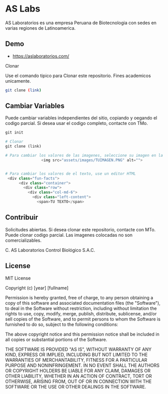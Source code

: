 # AS Labs

AS Laboratorios es una empresa Peruana de Biotecnologia con sedes en varias regiones de Latinoamerica.

## Demo

- https://aslaboratorios.com/

<p><img src="https://aslaboratorios.com/imgs/wp-content/uploads/2022/08/Capture-decran-2022-08-01-171253.jpg" alt="" 

<p><img src="https://aslaboratorios.com/imgs/wp-content/uploads/2022/08/Capture-decran-2022-08-01-171307.jpg" alt="" 

<p><img src="https://aslaboratorios.com/imgs/wp-content/uploads/2022/08/Capture-decran-2022-08-01-171327.jpg" alt="" 

## Clonar

Use el comando tipico para Clonar este repositorio. Fines academicos unicamente.

```bash
git clone (link)
```

## Cambiar Variables
Puede cambiar variables independientes del sitio, copiando y oegando el codigo parcial. Si desea usar el codigo completo, contacte con TMo.

```python
git init

# Clonar
git clone (link)

# Para cambiar los valores de las imagenes, seleccione su imagen en la carpeta.
                <img src="assets/images/TUIMAGEN.PNG" alt="">


# Para cambiar los valores de el texto, use un editor HTML
 <div class="fun-facts">
      <div class="container">
        <div class="row">
          <div class="col-md-6">
            <div class="left-content">
              <span>TU TEXTO</span>
```

## Contribuir
Solicitudes abiertas. Si desea clonar este repositorio, contacte con MTo. Puede clonar codigo parcial. Las imagenes colocadas no son comercializables.

C. AS Laboratorios Control Biológico S.A.C.

## License
MIT License

Copyright (c) [year] [fullname]

Permission is hereby granted, free of charge, to any person obtaining a copy
of this software and associated documentation files (the "Software"), to deal
in the Software without restriction, including without limitation the rights
to use, copy, modify, merge, publish, distribute, sublicense, and/or sell
copies of the Software, and to permit persons to whom the Software is
furnished to do so, subject to the following conditions:

The above copyright notice and this permission notice shall be included in all
copies or substantial portions of the Software.

THE SOFTWARE IS PROVIDED "AS IS", WITHOUT WARRANTY OF ANY KIND, EXPRESS OR
IMPLIED, INCLUDING BUT NOT LIMITED TO THE WARRANTIES OF MERCHANTABILITY,
FITNESS FOR A PARTICULAR PURPOSE AND NONINFRINGEMENT. IN NO EVENT SHALL THE
AUTHORS OR COPYRIGHT HOLDERS BE LIABLE FOR ANY CLAIM, DAMAGES OR OTHER
LIABILITY, WHETHER IN AN ACTION OF CONTRACT, TORT OR OTHERWISE, ARISING FROM,
OUT OF OR IN CONNECTION WITH THE SOFTWARE OR THE USE OR OTHER DEALINGS IN THE
SOFTWARE.

